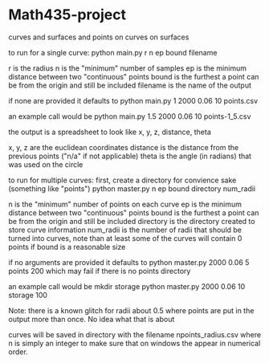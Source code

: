 # Math435-project
curves and surfaces and points on curves on surfaces

to run for a single curve:
python main.py r n ep bound filename

r is the radius
n is the "minimum" number of samples
ep is the minimum distance between two "continuous" points
bound is the furthest a point can be from the origin and still be included
filename is the name of the output

if none are provided it defaults to 
python main.py 1 2000 0.06 10 points.csv

an example call would be
python main.py 1.5 2000 0.06 10 points-1_5.csv


the output is a spreadsheet to look like
x, y, z, distance, theta

x, y, z are the euclidean coordinates 
distance is the distance from the previous points ("n/a" if not applicable)
theta is the angle (in radians) that was used on the circle


to run for multiple curves:
first, create a directory for convience sake (something like "points")
python master.py n ep bound directory num_radii

n is the "minimum" number of points on each curve
ep is the minimum distance between two "continuous" points
bound is the furthest a point can be from the origin and still be included
directory is the directory created to store curve information
num_radii is the number of radii that should be turned into curves, note than at least some of the curves will contain 0 points if bound is a reasonable size

if no arguments are provided it defaults to
python master.py 2000 0.06 5 points 200
which may fail if there is no points directory

an example call would be
mkdir storage
python master.py 2000 0.06 10 storage 100

Note: there is a known glitch for radii about 0.5 where points are put in the output more than once.
No idea what that is about

curves will be saved in directory with the filename npoints_radius.csv where n is simply an integer to make sure that on windows the appear in numerical order.

